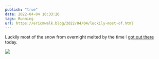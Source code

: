 ```yaml
---
publish: "true"
date: 2022-04-04 16:33:26
tags: Running
url: https://ericmwalk.blog/2022/04/04/luckily-most-of.html
---
```


Luckily most of the snow from overnight melted by the time I [got out there](http://www.strava.com/activities/6931679267) today.


![](https://ericmwalk.blog/uploads/2022/300605a36b.jpg)